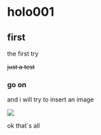 # holo001

## first

the first try

~~just a test~~

### go on

and i will try to insert an image

![](C:\Users\holo\Documents\68B028AD3B05E3F4FAE6FB1C334BC79A_0.jpg)

ok that`s all